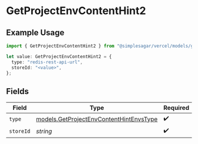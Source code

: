 # GetProjectEnvContentHint2

## Example Usage

```typescript
import { GetProjectEnvContentHint2 } from "@simplesagar/vercel/models/getprojectenvop.js";

let value: GetProjectEnvContentHint2 = {
  type: "redis-rest-api-url",
  storeId: "<value>",
};
```

## Fields

| Field                                                                                    | Type                                                                                     | Required                                                                                 | Description                                                                              |
| ---------------------------------------------------------------------------------------- | ---------------------------------------------------------------------------------------- | ---------------------------------------------------------------------------------------- | ---------------------------------------------------------------------------------------- |
| `type`                                                                                   | [models.GetProjectEnvContentHintEnvsType](../models/getprojectenvcontenthintenvstype.md) | :heavy_check_mark:                                                                       | N/A                                                                                      |
| `storeId`                                                                                | *string*                                                                                 | :heavy_check_mark:                                                                       | N/A                                                                                      |